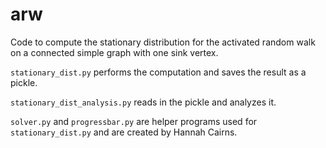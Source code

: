 # arw
Code to compute the stationary distribution for the activated random walk on a connected simple graph with one sink vertex.

``stationary_dist.py`` performs the computation and saves the result as a pickle.

``stationary_dist_analysis.py`` reads in the pickle and analyzes it.

``solver.py`` and ``progressbar.py`` are helper programs used for ``stationary_dist.py`` and are created by Hannah Cairns.
